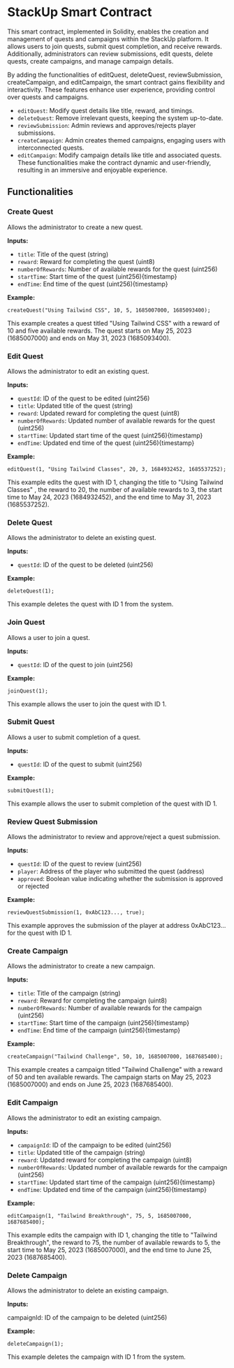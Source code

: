 # StackUp Smart Contract

This smart contract, implemented in Solidity, enables the creation and management of quests and campaigns within the StackUp platform. It allows users to join quests, submit quest completion, and receive rewards. Additionally, administrators can review submissions, edit quests, delete quests, create campaigns, and manage campaign details.

By adding the functionalities of editQuest, deleteQuest, reviewSubmission, createCampaign, and editCampaign, the smart contract gains flexibility and interactivity. These features enhance user experience, providing control over quests and campaigns.

- `editQuest`: Modify quest details like title, reward, and timings.
- `deleteQuest`: Remove irrelevant quests, keeping the system up-to-date.
- `reviewSubmission`: Admin reviews and approves/rejects player submissions.
- `createCampaign`: Admin creates themed campaigns, engaging users with interconnected quests.
- `editCampaign`: Modify campaign details like title and associated quests.
These functionalities make the contract dynamic and user-friendly, resulting in an immersive and enjoyable experience.

## Functionalities

### Create Quest

Allows the administrator to create a new quest.

**Inputs:**

- `title`: Title of the quest (string)
- `reward`: Reward for completing the quest (uint8)
- `numberOfRewards`: Number of available rewards for the quest (uint256)
- `startTime`: Start time of the quest (uint256){timestamp}
- `endTime`: End time of the quest (uint256){timestamp}

**Example:**

```solidity
createQuest("Using Tailwind CSS", 10, 5, 1685007000, 1685093400); 
```

This example creates a quest titled "Using Tailwind CSS" with a reward of 10 and five available rewards. The quest starts on May 25, 2023 (1685007000) and ends on May 31, 2023 (1685093400).

### Edit Quest

Allows the administrator to edit an existing quest.

**Inputs:**

- `questId`: ID of the quest to be edited (uint256)
- `title`: Updated title of the quest (string)
- `reward`: Updated reward for completing the quest (uint8)
- `numberOfRewards`: Updated number of available rewards for the quest (uint256)
- `startTime`: Updated start time of the quest (uint256){timestamp}
- `endTime`: Updated end time of the quest (uint256){timestamp}

**Example:**

```
editQuest(1, "Using Tailwind Classes", 20, 3, 1684932452, 1685537252);
```

This example edits the quest with ID 1, changing the title to "Using Tailwind Classes" , the reward to 20, the number of available rewards to 3, the start time to May 24, 2023 (1684932452), and the end time to May 31, 2023 (1685537252).

### Delete Quest

Allows the administrator to delete an existing quest.

**Inputs:**

- `questId`: ID of the quest to be deleted (uint256)

**Example:**

```
deleteQuest(1);
```
This example deletes the quest with ID 1 from the system.

### Join Quest

Allows a user to join a quest.

**Inputs:**

- `questId`: ID of the quest to join (uint256)

**Example:**

```
joinQuest(1);
```

This example allows the user to join the quest with ID 1.

### Submit Quest

Allows a user to submit completion of a quest.

**Inputs:**

- `questId`: ID of the quest to submit (uint256)

**Example:**

```
submitQuest(1);
```

This example allows the user to submit completion of the quest with ID 1.

### Review Quest Submission

Allows the administrator to review and approve/reject a quest submission.

**Inputs:**

- `questId`: ID of the quest to review (uint256)
- `player`: Address of the player who submitted the quest (address)
- `approved`: Boolean value indicating whether the submission is approved or rejected

**Example:**

```
reviewQuestSubmission(1, 0xAbC123..., true);
```

This example approves the submission of the player at address 0xAbC123... for the quest with ID 1.

### Create Campaign

Allows the administrator to create a new campaign.

**Inputs:**

- `title`: Title of the campaign (string)
- `reward`: Reward for completing the campaign (uint8)
- `numberOfRewards`: Number of available rewards for the campaign (uint256)
- `startTime`: Start time of the campaign (uint256){timestamp}
- `endTime`: End time of the campaign (uint256){timestamp}

**Example:**

```
createCampaign("Tailwind Challenge", 50, 10, 1685007000, 1687685400);
```

This example creates a campaign titled "Tailwind Challenge" with a reward of 50 and ten available rewards. The campaign starts on May 25, 2023 (1685007000) and ends on June 25, 2023 (1687685400).

### Edit Campaign

Allows the administrator to edit an existing campaign.

**Inputs:**

- `campaignId`: ID of the campaign to be edited (uint256)
- `title`: Updated title of the campaign (string)
- `reward`: Updated reward for completing the campaign (uint8)
- `numberOfRewards`: Updated number of available rewards for the campaign (uint256)
- `startTime`: Updated start time of the campaign (uint256){timestamp}
- `endTime`: Updated end time of the campaign (uint256){timestamp}

**Example:**

```
editCampaign(1, "Tailwind Breakthrough", 75, 5, 1685007000, 1687685400);
```

This example edits the campaign with ID 1, changing the title to "Tailwind Breakthrough", the reward to 75, the number of available rewards to 5, the start time to May 25, 2023 (1685007000), and the end time to June 25, 2023 (1687685400).

### Delete Campaign

Allows the administrator to delete an existing campaign.

**Inputs:**

campaignId: ID of the campaign to be deleted (uint256)

**Example:**

```
deleteCampaign(1);
```

This example deletes the campaign with ID 1 from the system.


